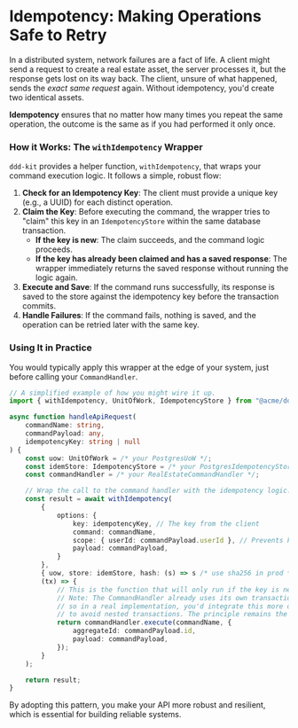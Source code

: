 # Idempotency: Making Operations Safe to Retry

In a distributed system, network failures are a fact of life. A client might send a request to create a real estate asset, the server processes it, but the response gets lost on its way back. The client, unsure of what happened, sends the *exact same request* again. Without idempotency, you'd create two identical assets.

**Idempotency** ensures that no matter how many times you repeat the same operation, the outcome is the same as if you had performed it only once.

### How it Works: The `withIdempotency` Wrapper

`ddd-kit` provides a helper function, `withIdempotency`, that wraps your command execution logic. It follows a simple, robust flow:
1.  **Check for an Idempotency Key**: The client must provide a unique key (e.g., a UUID) for each distinct operation.
2.  **Claim the Key**: Before executing the command, the wrapper tries to "claim" this key in an `IdempotencyStore` within the same database transaction.
    - **If the key is new**: The claim succeeds, and the command logic proceeds.
    - **If the key has already been claimed and has a saved response**: The wrapper immediately returns the saved response without running the logic again.
3.  **Execute and Save**: If the command runs successfully, its response is saved to the store against the idempotency key before the transaction commits.
4.  **Handle Failures**: If the command fails, nothing is saved, and the operation can be retried later with the same key.

### Using It in Practice

You would typically apply this wrapper at the edge of your system, just before calling your `CommandHandler`.

```typescript
// A simplified example of how you might wire it up.
import { withIdempotency, UnitOfWork, IdempotencyStore } from "@acme/ddd-kit";

async function handleApiRequest(
    commandName: string,
    commandPayload: any,
    idempotencyKey: string | null
) {
    const uow: UnitOfWork = /* your PostgresUoW */;
    const idemStore: IdempotencyStore = /* your PostgresIdempotencyStore */;
    const commandHandler = /* your RealEstateCommandHandler */;

    // Wrap the call to the command handler with the idempotency logic.
    const result = await withIdempotency(
        {
            options: {
                key: idempotencyKey, // The key from the client
                command: commandName,
                scope: { userId: commandPayload.userId }, // Prevents key collisions between users
                payload: commandPayload,
            }
        },
        { uow, store: idemStore, hash: (s) => s /* use sha256 in prod */ },
        (tx) => {
            // This is the function that will only run if the key is new.
            // Note: The CommandHandler already uses its own transaction,
            // so in a real implementation, you'd integrate this more deeply
            // to avoid nested transactions. The principle remains the same.
            return commandHandler.execute(commandName, {
                aggregateId: commandPayload.id,
                payload: commandPayload,
            });
        }
    );

    return result;
}
```

By adopting this pattern, you make your API more robust and resilient, which is essential for building reliable systems.
